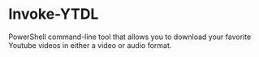 # Invoke-YTDL
PowerShell command-line tool that allows you to download your favorite Youtube videos in either a video or audio format.

